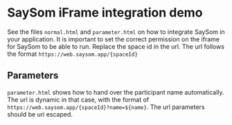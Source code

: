 # SaySom iFrame integration demo

See the files `normal.html` and `parameter.html` on how to integrate SaySom in your application. It is important to set the correct permission on the iframe for SaySom to be able to run. Replace the space id in the url. The url follows the format `https://web.saysom.app/{spaceId}`

## Parameters

`parameter.html` shows how to hand over the participant name automatically. The url is dynamic in that case, with the format of `https://web.saysom.app/{spaceId}?name=${name}`. The url parameters should be uri escaped.
